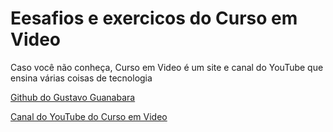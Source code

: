 # Eesafios e exercicos do Curso em Video

Caso você não conheça, Curso em Video é um site e canal do YouTube que ensina várias coisas de tecnologia

[Github do Gustavo Guanabara](https://github.com/gustavoguanabara)

[Canal do YouTube do Curso em Video](https://www.youtube.com/c/CursoemV%C3%ADdeo)
